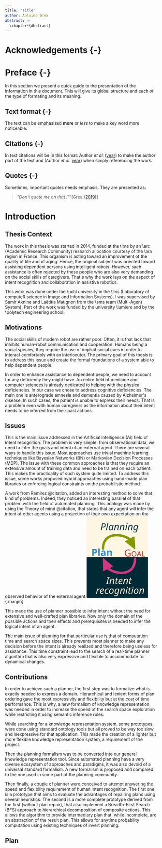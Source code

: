 ```yaml
---
title: "Title"
author: Antoine Gréa
abstract: >-
  \chapter*{Abstract}
---
```


# Acknowledgements {-}

# Preface {-}

In this section we present a quick guide to the presentation of the information in this document. This will give its global structure and each of the type of formating and its meaning.

## Text format {-}

The text can be emphasized **more** or *less* to make a key word more noticeable.

## Citations {-}

In text citations will be in this format: Author *et al.* 
([year](https://citationstyles.org/)) to make the author part of the text and (Author *et al.* [year](https://citationstyles.org/)) when simply referencing the work.


## Quotes {-}

Sometimes, important quotes needs emphasis. They are presented as:

> _"Don't quote me on that !"_^[Gréa ([2019](antoine.grea.me))]




# Introduction

## Thesis Context

The work in this thesis was started in 2014, funded at the time by an \arc  (Academic Research Community) research allocation courtesy of the \ara region in France. This organism is acting toward an improvement of the quality of life and of aging. Hence, the original subject was oriented toward assisting dependent persons using intelligent robots. However, such assistance is often rejected by these people who are also very demanding on the social skills of caregivers.
That's why the work lays on the aspect of intent recognition and collaboration in assistive robotics.

This work was done under the \ucbl university in the \liris (Laboratory of computeR science in Image and Information Systems). I was supervised by Samir Aknine and Laëtitia Matignon from the \sma team (Multi-Agent System). Part of the work was funded by the university \lumiere and by the \polytech engineering school.

## Motivations

The social skills of modern robot are rather poor. Often, it is that lack that inhibits human-robot communication and cooperation. Humans being a social species, they require the use of implicit social cues in order to interact comfortably with an interlocutor. The primary goal of this thesis is to address this issue and create the formal foundations of a system able to help dependent people.

In order to enhance assistance to dependent people, we need to account for any deficiency they might have. An entire field of medicine and computer sciences is already dedicated to helping with the physical deficiencies. In our case we chose to address cognitive deficiencies. The main one is anterograde amnesia and dementia caused by Alzheimer's disease. In such cases, the patient is unable to express their needs. That is a problem even with human caregivers as the information about their intent needs to be inferred from their past actions.

## Issues

This is the main issue addressed in the Artificial Intelligence (AI) field of intent recognition. The problem is very simple: from observational data, we need to infer the goals and intent of an external agent. There are several ways to handle this issue. Most approaches use trivial machine learning techniques like Bayesian Networks (BN) or Markovian Decision Processes (MDP). The issue with these common approaches is that they require an extensive amount of training data and need to be trained on each patient. This makes the practicality of such system quite limited. To address this issue, some works proposed hybrid approaches using hand-made plan libraries or enforcing logical constraints on the probabilistic method.

A work from Ramirez @citation, added an interesting method to solve that kind of problems. Indeed, they noticed an interesting parallel of that problem with the field of automated planning. This analogy was made by using the Theory of mind @citation, that states that any agent will infer the intent of other agents using a projection of their own expectation on the observed behavior of the external agent.![](graphics/planning_vs_ir.svg){.margin}

This made the use of planner possible to infer intent without the need for extensive and well-crafted plan libraries. Now only the domain of the possible actions and their effects and prerequisites is needed to infer the logical intent of an agent.

The main issue of planning for that particular use is that of computation time and search space sizes. This prevents most planner to make any decision before the intent is already realized and therefore being useless for assistance. This time constraint lead to the search of a real-time planner algorithm that is also very expressive and flexible to accommodate for dynamical changes.

## Contributions

In order to achieve such a planner, the first step was to formalize what is exactly needed to express a domain. Hierarchical and lenient forms of plan ordering gave the most expressivity and flexibility but at the cost of time performance. This is why, a new formalism of knowledge representation was needed in order to increase the speed of the search space exploration while restricting it using semantic inference rules. 

While searching for a knowledge representation system, some prototypes were done using standard ontology tools but all proved to be way too slow and inexpressive for that application. This made the creation of a lighter but more flexible knowledge representation system, a requirement of the project.

Then the planning formalism was to be converted into our general knowledge representation tool. Since automated planning have a very diverse ecosystem of approaches and paradigms, it was also devoid of a universal standard formalism. A new formalism is proposed and compared to the one used in some part of the planning community.

Then finally, a couple of planner were conceived to attempt answering the speed and flexibility requirement of human intent recognition. The first one is a prototype that aims to evaluate the advantages of repairing plans using several heuristics. The second is a more complete prototype derived from the first (without plan repair), that also implement a Breadth-First Search (BFS) approach to hierarchical decomposition of composite actions. This allows the algorithm to provide intermediary plan that, while incomplete, are an abstraction of the result plan. This allows for anytime probability computation using existing techniques of invert planning.


## Plan



